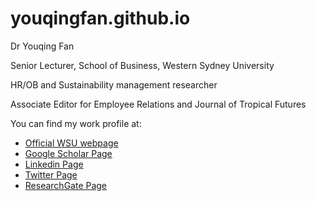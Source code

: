 # youqingfan.github.io
<p>Dr Youqing Fan</p> 
<p>Senior Lecturer, School of Business, Western Sydney University</p>
<p>HR/OB and Sustainability management researcher </p>
<p>Associate Editor for Employee Relations and Journal of Tropical Futures </p>
<p>You can find my work profile at: </p>

<ul>
  <li> <a href="https://www.westernsydney.edu.au/staff_profiles/WSU/doctor_youqing_fan"> Official WSU webpage </a> </li>
  <li> <a href="https://scholar.google.com/citations?user=b0AsTuQAAAAJ&hl=en"> Google Scholar Page </a> </li>
   <li> <a href="https://https://au.linkedin.com/in/youqing-fan-99376623"> Linkedin Page </a> </li>
   <li> <a href="https://twitter.com/Youqing_Fan?ref_src=twsrc%5Egoogle%7Ctwcamp%5Eserp%7Ctwgr%5Eauthor"> Twitter Page </a> </li>
   <li> <a href="https://www.researchgate.net/profile/Youqing-Fan"> ResearchGate Page </a> </li>
</ul>

